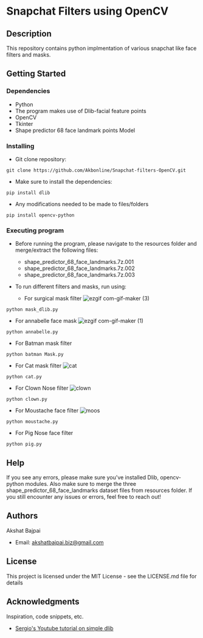 # Snapchat Filters using OpenCV



## Description

This repository contains python implmentation of various snapchat like face filters and masks. 

## Getting Started

### Dependencies

* Python
* The program makes use of Dlib-facial feature points
* OpenCV
* Tkinter
* Shape predictor 68 face landmark points Model


### Installing
* Git clone repository: 
```
git clone https://github.com/Akbonline/Snapchat-filters-OpenCV.git
```
* Make sure to install the dependencies:
```
pip install dlib
```
* Any modifications needed to be made to files/folders
```
pip install opencv-python
```

### Executing program
* Before running the program, please navigate to the resources folder and merge/extract the following files:
   * shape_predictor_68_face_landmarks.7z.001
   * shape_predictor_68_face_landmarks.7z.002
   * shape_predictor_68_face_landmarks.7z.003

* To run different filters and masks, run using: 
   * For surgical mask filter
   ![ezgif com-gif-maker (3)](https://user-images.githubusercontent.com/35187768/97100752-0ca2ec80-1654-11eb-8f27-e49c541dfd72.gif)
```
python mask_dlib.py
```
   * For annabelle face mask
   ![ezgif com-gif-maker (1)](https://user-images.githubusercontent.com/35187768/97100658-f0528000-1652-11eb-9c32-bd20fbf03424.gif)
```
python annabelle.py
```
   * For Batman mask filter
```
python batman Mask.py
```
   * For Cat mask filter
   ![cat](https://user-images.githubusercontent.com/35187768/97100607-660a1c00-1652-11eb-82b2-990849a32098.gif)
```
python cat.py
```
   * For Clown Nose filter
   ![clown](https://user-images.githubusercontent.com/35187768/97100605-5be81d80-1652-11eb-84dc-4e3638cf39fa.gif)
```
python clown.py
```
   * For Moustache face filter
   ![moos](https://user-images.githubusercontent.com/35187768/97100608-6bfffd00-1652-11eb-9a65-5c46c9e58511.gif)
```
python moustache.py
```
   * For Pig Nose face filter
```
python pig.py
```

## Help

If you see any errors, please make sure you've installed Dlib, opencv-python modules. Also make sure to merge the three shape_predictor_68_face_landmarks dataset files from resources folder. 
If you still encounter any issues or errors, feel free to reach out!

## Authors

Akshat Bajpai
* Email: akshatbajpai.biz@gmail.com



## License

This project is licensed under the MIT License - see the LICENSE.md file for details

## Acknowledgments

Inspiration, code snippets, etc.
* [Sergio's Youtube tutorial on simple dlib](https://www.youtube.com/watch?v=IJpTe-1cimE&t=1425s)
